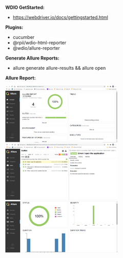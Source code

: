 **WDIO GetStarted:**
* https://webdriver.io/docs/gettingstarted.html

**Plugins:**
* cucumber
* @rpii/wdio-html-reporter
* @wdio/allure-reporter

**Generate Allure Reports:**
* allure generate allure-results && allure open

**Allure Report:**
<div align="left">
  <img src="images/allure_1.png" width="350">
  <img src="images/allure_2.png" width="350">
  <img src="images/allure_3.png" width="350">
</div>

